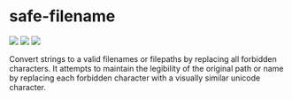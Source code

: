 # safe-filename
[![](https://img.shields.io/npm/v/safe-filename.svg)](https://www.npmjs.com/package/safe-filename) ![](https://img.shields.io/badge/dependencies-none-blue.svg) ![](https://img.shields.io/npm/l/safe-filename.svg)

Convert strings to a valid filenames or filepaths by replacing all forbidden characters. It attempts to maintain the legibility of the original path or name by replacing each forbidden character with a visually similar unicode character.

